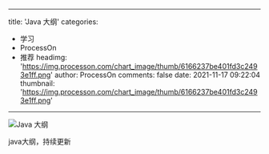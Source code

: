 
---
title: 'Java 大纲'
categories: 
 - 学习
 - ProcessOn
 - 推荐
headimg: 'https://img.processon.com/chart_image/thumb/6166237be401fd3c2493e1ff.png'
author: ProcessOn
comments: false
date: 2021-11-17 09:22:04
thumbnail: 'https://img.processon.com/chart_image/thumb/6166237be401fd3c2493e1ff.png'
---

<div>   
<img class="thumb" alt="Java 大纲" src="https://img.processon.com/chart_image/thumb/6166237be401fd3c2493e1ff.png" referrerpolicy="no-referrer">
<p>java大纲，持续更新</p>  
</div>
            